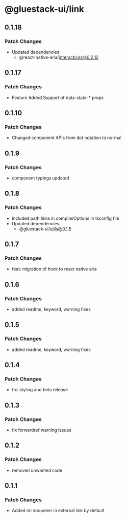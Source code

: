 # @gluestack-ui/link

## 0.1.18

### Patch Changes

- Updated dependencies
  - @react-native-aria/interactions@0.2.12

## 0.1.17

### Patch Changes

- Feature
  Added Support of data-state-\* props

## 0.1.10

### Patch Changes

- Changed component APIs from dot notation to normal

## 0.1.9

### Patch Changes

- component typings updated

## 0.1.8

### Patch Changes

- included path links in compilerOptions in tsconfig file
- Updated dependencies
  - @gluestack-ui/utils@0.1.5

## 0.1.7

### Patch Changes

- feat: migration of hook to react native aria

## 0.1.6

### Patch Changes

- added readme, keyword, warning fixes

## 0.1.5

### Patch Changes

- added readme, keyword, warning fixes

## 0.1.4

### Patch Changes

- fix: styling and beta release

## 0.1.3

### Patch Changes

- fix forwardref warning issues

## 0.1.2

### Patch Changes

- removed unwanted code

## 0.1.1

### Patch Changes

- Added rel noopener in external link by default
